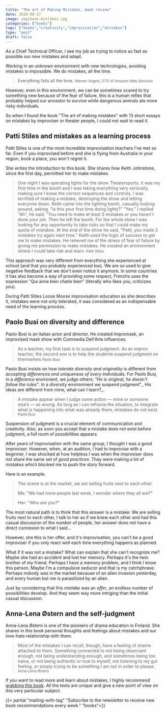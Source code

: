 ```yaml
---
title: "The art of Making Mistakes, book review"
date: 2018-09-17
image: img/book-mistakes.jpg
categories: ["books"]
tags: ["books","creativity","improvisation","mistakes"]
type: "post"
draft: false
---
```


As a Chief Technical Officer, I see my job as trying to notice as fast as possible our new mistakes and adapt.

Working in an unknown environment with new technologies, avoiding mistakes is impossible. We do mistakes, all the time.

> Everything fails all the time.
> <small>Werner Vogels, CTO of Amazon Web Services</small>

However, even in this environment, we can be sometimes scared to try something new because of the fear of failure, this is a human reflex that probably helped our ancestor to survive while dangerous animals ate more risky individuals.

So when I found the book "The art of making mistakes" with 13 short essays on mistakes by improviser or theater people, I could not wait to read it.

## Patti Stiles and mistakes as a learning process

Patti Stiles is one of the most incredible improvisation teachers I've met so far. Even if you improvised before and she is flying from Australia in your region, book a place, you won't regret it.

She writes the introduction to this book. She shares how Keith Johnstone, since the first day, permitted her to make mistakes.

> One night I was operating lights for the show Theatersports. It was my first time in the booth and I was taking everything very seriously, making sure I knew the correct sequences and controls. I was terrified of making a mistake, destroying the show and letting everyone down. Keith came into the lighting booth, casually looking around, asking, "Is this your first time doing lights?"
> "Yes." I replied
> "Ah", he said. "You need to make at least 3 mistakes or you haven't done your job.
> Then he left the booth.
> For the whole show I was looking for any opportunity to take risks so that I could make my quota of mistakes. At the end of the show he said, "Patti, you made 2 mistakes  try again next time."
> Keith used the logic of success to get me to make mistakes. He relieved me of the stress of fear of failure by giving me permission to make mistakes. He created an environment where I could take risk and learn.
> <small>Patti Stiles</small>

This approach was very different from everything she experienced at school (and that you probably experienced too). We are so used to give negative feedback that we don't even notice it anymore. In some countries it has also become a way of providing some respect, Frenchs uses the expression "Qui aime bien chatie bien" (literally who likes you, criticizes you).

During Patti Stiles Loose Moose improvisation education as she describes it, mistakes were not only tolerated, it was considered as an indispensable need of the learning process.

## Paolo Busi on diversity and difference

Paolo Busi is an italian actor and director. He created Impromask, an improvised mask show with Commedia Dell'Arte influences. 

> As a teacher, my first task is to suspend judgment. As an improv teacher, the second one is to help the students suspend judgment on themselves
> <small>Paolo Busi</small>

Paolo Busi insists on how _tolerate diversity and originality_ is different from _accepting differences and uniqueness of every individuals_. For Paolo Busi, in a _difference_ environent, we judge others: _"He is original, he doesn't follow the rules"_. In a _diversity_ environment we suspend judgment"_ His ideas are different from mine, what can I learn?_.

> A mistake appear when I judge some action — mine or someone else’s — as wrong. As long as I can reframe the situation, to integrate what is happening into what was already there, mistakes do not exist.
> <small>Paolo Busi</small>

Suspension of judgment is a crucial element of communication and creativity. Also, as soon you accept that a mistake does not exist before judgment, a full room of possibilities appears.

After years of improvisation with the same group, I thought I was a good improviser. However, when, at an audition, I had to improvise with a beginner, I was shocked at how helpless I was when the improviser does not share the same set of _good practices_. They were making a lot of _mistakes_ which blocked me to push the story forward. 

Here is an example.

> The scene is at the market, we are selling fruits next to each other.
> 
> Me: "We had more people last week, I wonder where they all are?"
> 
> Her: "Who are you?"

The most natural path is to think that this answer is a mistake: We are selling fruits next to each other, I talk to her as if we knew each other and had this casual discussion of the number of people, her answer does not have a direct connexion to what I said...

However, she this is her offer, and it's improvisation, you can't be a good improviser if you only react well each time everything happens as planned. 

What if it was not a mistake? What can explain that she can't recognize me? Maybe she had an accident and lost her memory. Perhaps it's the twin brother of my friend. Perhaps I have a memory problem, and I think I know this person, Maybe I'm a  compulsive seducer and that is my catchphrase. Perhaps nobody was in the market because of an alien invasion yesterday, and every human but me is parasitized by an alien.

Just by considering that this _mistake_ was an _offer_, an endless number of possibilities develop. And they seem way more intriging than the initial casual discussion.

## Anna-Lena Østern and the self-judgment

Anna-Lena Østern is one of the pioneers of drama education in Finland. She shares in this book personal thoughts and feelings about mistakes and our love-hate relationship with them.

> Most of the mistakes I can recall, though, have a feeling of shame attached to them. Something connected to not being observant enough, not being understanding enough, and sometimes being too naive, or not being authentic or true to myself, not listening to my gut feeling, or simply trying to be something I am not in order to please.
> <small>Anna-Lena Østern</small>

If you want to read more and learn about mistakes, I highly recommend [grabbing this book](http://draamatyo.fi/tuote/the-art-of-making-mistakes/). All the texts are unique and give a new point of view on this very particular subject.

{{< partial "mailing-with-tag" "Subscribe to the newsletter to receive new book recommendations every week." "books">}}